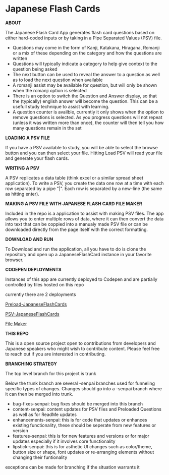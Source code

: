 # Japanese Flash Cards
**ABOUT**

The Japanese Flash Card App generates flash card questions based on either hard-coded inputs or by taking in a Pipe Separated Values (PSV) file.

* Questions may come in the form of Kanji, Katakana, Hiragana, Romanji or a mix of these depending on the category and how the questions are written
* Questions will typically indicate a category to help give context to the question being asked
* The next button can be used to reveal the answer to a question as well as to load the next question when available
* A romanji assist may be available for question, but will only be shown when the romanji option is selected
* There is an option to switch the Question and Answer display, so that the (typically) english answer will become the question. This can be a usefull study technique to assist with learning.
* A question counter is availble, currently it only shows when the option to remove questions is selected. As you progress questions will not repeat (unless it was written more than once), the counter will then tell you how many questions remain in the set


**LOADING A PSV FILE**

If you have a PSV available to study, you will be able to select the browse button and you can then select your file. Hitting Load PSV will read your file and generate your flash cards. 

**WRITING A PSV**

A PSV replicates a data table (think excel or a similar spread sheet application).
To write a PSV, you create the data one row at a time with each row separated by a pipe "|". Each row is separated by a new-line (the same as hitting enter).

**MAKING A PSV FILE WITH JAPANESE FLASH CARD FILE MAKER**

Included in the repo is a application to assist with making PSV files. The app allows you to enter multiple rows of data, where it can then convert the data into text that can be coppied into a manualy made PSV file or can be downloaded directly from the page itself with the correct formatting.

**DOWNLOAD AND RUN**

To Download and run the application, all you have to do is clone the repository and open up a JapaneseFlashCard instance in your favorite browser.

**CODEPEN DEPLOYMENTS**

Instances of this app are currently deployed to Codepen and are partially controlled by files hosted on this repo

currently there are 2 deployments

[Preload-JapaneseFlashCards](https://codepen.io/StevePaytosh/full/RwdZOep)

[PSV-JapaneseFlashCards](https://codepen.io/StevePaytosh/full/JjVVdzb)

[File Maker](https://codepen.io/StevePaytosh/full/bGyNMEY)

**THIS REPO**

This is a open source project open to contributions from developers and Japanese speakers who might wish to contribute content. Please feel free to reach out if you are interested in contributing.

**BRANCHING STRATEGY**

The top level branch for this project is trunk

Below the trunk branch are several -senpai branches used for funneling specific types of changes. Changes should go into a -senpai branch where it can then be merged into trunk.

* bug-fixes-senpai: bug fixes should be merged into this branch
* content-senpai: content updates for PSV files and Preloaded Questions as well as for ReadMe updates
* enhancements-senpai: this is for code that updates or enhances existing functionality, these should be seperate from new features or version
* features-senpai: this is for new features and versions or for major updates especially if it involves core functionality
* lipstick-senpai: this is for asthetic UI changes such as color/theme, button size or shape, font updates or re-arranging elements without changing their funtionality

exceptions can be made for branching if the situation warrants it